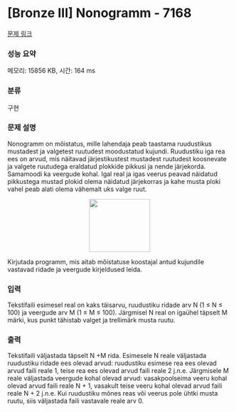 # [Bronze III] Nonogramm - 7168 

[문제 링크](https://www.acmicpc.net/problem/7168) 

### 성능 요약

메모리: 15856 KB, 시간: 164 ms

### 분류

구현

### 문제 설명

<p>Nonogramm on mõistatus, mille lahendaja peab taastama ruudustikus mustadest ja valgetest ruutudest moodustatud kujundi. Ruudustiku iga rea ees on arvud, mis näitavad järjestikustest mustadest ruutudest koosnevate ja valgete ruutudega eraldatud plokkide pikkusi ja nende järjekorda. Samamoodi ka veergude kohal. Igal real ja igas veerus peavad näidatud pikkustega mustad plokid olema näidatud järjekorras ja kahe musta ploki vahel peab alati olema vähemalt uks valge ruut.</p>

<p style="text-align: center;"><img alt="" src="https://upload.acmicpc.net/95324ff3-b69e-4a8a-a3df-b47cc265db17/-/preview/" style="width: 137px; height: 119px;"></p>

<p>Kirjutada programm, mis aitab mõistatuse koostajal antud kujundile vastavad ridade ja veergude kirjeldused leida.</p>

### 입력 

 <p>Tekstifaili esimesel real on kaks täisarvu, ruudustiku ridade arv N (1 ≤ N ≤ 100) ja veergude arv M (1 ≤ M ≤ 100). Järgmisel N real on igaühel täpselt M märki, kus punkt tähistab valget ja trellimärk musta ruutu.</p>

### 출력 

 <p>Tekstifaili väljastada täpselt N +M rida. Esimesele N reale väljastada ruudustiku ridade ees olevad arvud: ruudustiku esimese rea ees olevad arvud faili reale 1, teise rea ees olevad arvud faili reale 2 j.n.e. Järgmisele M reale väljastada veergude kohal olevad arvud: vasakpoolseima veeru kohal olevad arvud faili reale N + 1, vasakult teise veeru kohal olevad arvud faili reale N + 2 j.n.e. Kui ruudustiku mõnes reas või veerus pole ühtki musta ruutu, siis väljastada faili vastavale reale arv 0.</p>

